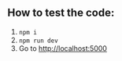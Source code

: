 ## How to test the code:

1. `npm i`
2. `npm run dev`
3. Go to [http://localhost:5000](http://localhost:5000)